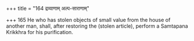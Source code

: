 +++
title = "164 द्रव्याणाम् अल्प-साराणाम्"

+++
165	He who has stolen objects of small value from the house of another man, shall, after restoring the (stolen article), perform a Samtapana Krikkhra for his purification.